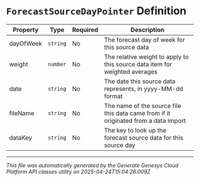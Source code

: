 # `ForecastSourceDayPointer` Definition

| Property | Type | Required | Description |
|----------|------|----------|-------------|
| dayOfWeek | `string` | No | The forecast day of week for this source data |
| weight | `number` | No | The relative weight to apply to this source data item for weighted averages |
| date | `string` | No | The date this source data represents, in yyyy-MM-dd format |
| fileName | `string` | No | The name of the source file this data came from if it originated from a data import |
| dataKey | `string` | No | The key to look up the forecast source data for this source day |

---

*This file was automatically generated by the Generate Genesys Cloud Platform API classes utility on 2025-04-24T15:04:26.009Z*